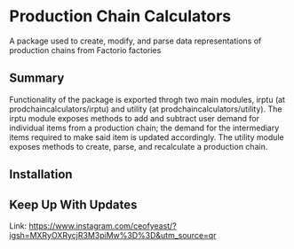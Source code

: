 # Production Chain Calculators

A package used to create, modify, and parse data representations of production chains from Factorio factories

## Summary

Functionality of the package is exported throgh two main modules, irptu (at prodchaincalculators/irptu) and utility (at prodchaincalculators/utility). The irptu module exposes methods to add and subtract user demand for individual items from a production chain; the demand for the intermediary items required to make said item is updated accordingly. The utility module exposes methods to create, parse, and recalculate a production chain. 

## Installation



## Keep Up With Updates

Link:
https://www.instagram.com/ceofyeast/?igsh=MXRyOXRycjR3M3piMw%3D%3D&utm_source=qr
